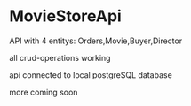 # MovieStoreApi

API with 4 entitys: Orders,Movie,Buyer,Director

all crud-operations working

api connected to local postgreSQL database

more coming soon
